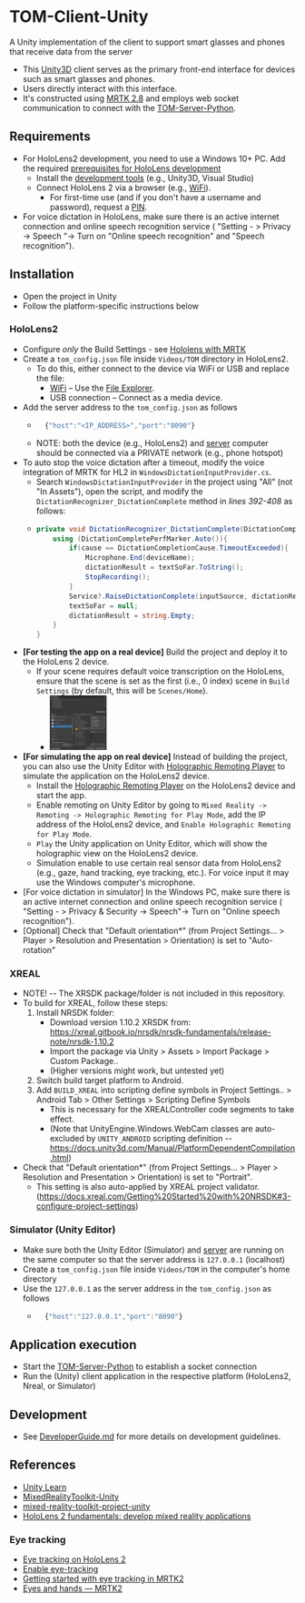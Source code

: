 # TOM-Client-Unity

A Unity implementation of the client to support smart glasses and phones that receive data from the server
- This [Unity3D](https://unity.com/) client serves as the primary front-end interface for devices such as smart glasses and phones. 
- Users directly interact with this interface. 
- It's constructed using [MRTK 2.8](https://github.com/microsoft/MixedRealityToolkit-Unity/tree/releases/2.8.3) and employs web socket communication to connect with the [TOM-Server-Python](https://github.com/TOM-Platform/TOM-Server-Python).


## Requirements
- For HoloLens2 development, you need to use a Windows 10+ PC. Add the required [prerequisites for HoloLens development](https://learn.microsoft.com/en-us/training/modules/learn-mrtk-tutorials/1-1-introduction#prerequisites)
  - Install the [development tools](https://learn.microsoft.com/en-us/windows/mixed-reality/develop/install-the-tools) (e.g., Unity3D, Visual Studio)
  - Connect HoloLens 2 via a browser (e.g., [WiFi](https://learn.microsoft.com/en-us/windows/mixed-reality/develop/advanced-concepts/using-the-windows-device-portal#connecting-over-wi-fi)).
    - For first-time use (and if you don't have a username and password), request a [PIN](https://learn.microsoft.com/en-us/windows/mixed-reality/develop/advanced-concepts/using-the-windows-device-portal#creating-a-username-and-password).
- For voice dictation in HoloLens, make sure there is an active internet connection and online speech recognition service ( "Setting - > Privacy -> Speech "-> Turn on "Online speech recognition" and "Speech recognition").


## Installation
- Open the project in Unity
- Follow the platform-specific instructions below

### HoloLens2
- Configure *only* the Build Settings - see [Hololens with MRTK](https://learn.microsoft.com/en-us/training/modules/learn-mrtk-tutorials/1-3-exercise-configure-unity-for-windows-mixed-reality#switch-build-platform) 
- Create a `tom_config.json` file inside `Videos/TOM` directory in HoloLens2. 
  - To do this, either connect to the device via WiFi or USB and replace the file:
    - [WiFi](https://learn.microsoft.com/en-us/windows/mixed-reality/develop/advanced-concepts/using-the-windows-device-portal#connecting-over-wi-fi) – Use the [File Explorer](https://learn.microsoft.com/en-us/windows/mixed-reality/develop/advanced-concepts/using-the-windows-device-portal#file-explorer).
    - USB connection – Connect as a media device.
- Add the server address to the `tom_config.json` as follows
	- ```javascript
		{"host":"<IP_ADDRESS>","port":"8090"}
	  ```
	- NOTE: both the device (e.g., HoloLens2) and [server](https://github.com/TOM-Platform/TOM-Server-Python) computer should be connected via a PRIVATE network (e.g., phone hotspot)
- To auto stop the voice dictation after a timeout, modify the voice integration of MRTK for HL2 in `WindowsDictationInputProvider.cs`.
  - Search `WindowsDictationInputProvider` in the project using "All" (not "In Assets"), open the script, and modify the `DictationRecognizer_DictationComplete` method in *lines 392-408* as follows:
  - ```cs
    private void DictationRecognizer_DictationComplete(DictationCompletionCause cause){ 
        using (DictationCompletePerfMarker.Auto()){
            if(cause == DictationCompletionCause.TimeoutExceeded){
                Microphone.End(deviceName);
                dictationResult = textSoFar.ToString();
                StopRecording();
            }
            Service?.RaiseDictationComplete(inputSource, dictationResult, dictationAudioClip);
            textSoFar = null;
            dictationResult = string.Empty;
        }
    }
    ```
- **[For testing the app on a real device]** Build the project and deploy it to the HoloLens 2 device.
    - If your scene requires default voice transcription on the HoloLens, ensure that the scene is set as the first (i.e., 0 index) scene in `Build Settings` (by default, this will be `Scenes/Home`).
        - <img src="Docs/build_hololens.png" alt="Build Settings Screenshot" width="100">
- **[For simulating the app on real device]** Instead of building the project, you can also use the Unity Editor with [Holographic Remoting Player](https://learn.microsoft.com/en-us/windows/mixed-reality/develop/native/holographic-remoting-player) to simulate the application on the HoloLens2 device.
  - Install the [Holographic Remoting Player](https://www.microsoft.com/p/holographic-remoting-player/9nblggh4sv40) on the HoloLens2 device and start the app.
  - Enable remoting on Unity Editor by going to `Mixed Reality -> Remoting -> Holographic Remoting for Play Mode`, add the IP address of the HoloLens2 device, and `Enable Holographic Remoting for Play Mode`.
  - `Play` the Unity application on Unity Editor, which will show the holographic view on the HoloLens2 device.
  - Simulation enable to use certain real sensor data from HoloLens2 (e.g., gaze, hand tracking, eye tracking, etc.). For voice input it may use the Windows computer's microphone. 
- [For voice dictation in simulator] In the Windows PC, make sure there is an active internet connection and online speech recognition service ( "Setting - > Privacy & Security -> Speech"-> Turn on "Online speech recognition").
- [Optional] Check that "Default orientation*" (from Project Settings... > Player > Resolution and Presentation > Orientation) is set to "Auto-rotation" 

### XREAL
- NOTE! -- The XRSDK package/folder is not included in this repository.
- To build for XREAL, follow these steps: 
  1. Install NRSDK folder: 
     - Download version 1.10.2 XRSDK from: https://xreal.gitbook.io/nrsdk/nrsdk-fundamentals/release-note/nrsdk-1.10.2
     - Import the package via Unity > Assets > Import Package > Custom Package.. 
     - (Higher versions might work, but untested yet)
  2. Switch build target platform to Android. 
  3. Add ```BUILD_XREAL``` into scripting define symbols in Project Settings.. > Android Tab > Other Settings > Scripting Define Symbols
     - This is necessary for the XREALController code segments to take effect.
     - (Note that UnityEngine.Windows.WebCam classes are auto-excluded by ```UNITY_ANDROID``` scripting definition -- https://docs.unity3d.com/Manual/PlatformDependentCompilation.html)
- Check that "Default orientation*" (from Project Settings... > Player > Resolution and Presentation > Orientation) is set to "Portrait". 
  - This setting is also auto-applied by XREAL project validator. (https://docs.xreal.com/Getting%20Started%20with%20NRSDK#3-configure-project-settings)

### Simulator (Unity Editor)
- Make sure both the Unity Editor (Simulator) and [server](https://github.com/TOM-Platform/TOM-Server-Python) are running on the same computer so that the server address is `127.0.0.1` (localhost)
- Create a `tom_config.json` file inside `Videos/TOM` in the computer's home directory
- Use the `127.0.0.1` as the server address in the `tom_config.json` as follows
    - ```javascript
    	{"host":"127.0.0.1","port":"8090"}
	  ```


## Application execution
- Start the [TOM-Server-Python](https://github.com/TOM-Platform/TOM-Server-Python) to establish a socket connection
- Run the (Unity) client application in the respective platform (HoloLens2, Nreal, or Simulator)


## Development
- See [DeveloperGuide.md](DeveloperGuide.md) for more details on development guidelines.


## References
- [Unity Learn](https://learn.unity.com/)
- [MixedRealityToolkit-Unity](https://github.com/microsoft/MixedRealityToolkit-Unity)
- [mixed-reality-toolkit-project-unity](https://learn.microsoft.com/en-us/training/modules/mixed-reality-toolkit-project-unity/)
- [HoloLens 2 fundamentals: develop mixed reality applications](https://learn.microsoft.com/en-us/training/paths/beginner-hololens-2-tutorials/)

### Eye tracking
- [Eye tracking on HoloLens 2](https://learn.microsoft.com/en-us/windows/mixed-reality/design/eye-tracking)
- [Enable eye-tracking ](https://learn.microsoft.com/en-us/training/modules/use-eye-tracking-voice-commands/)
- [Getting started with eye tracking in MRTK2](https://learn.microsoft.com/en-us/windows/mixed-reality/mrtk-unity/mrtk2/features/input/eye-tracking/eye-tracking-basic-setup?view=mrtkunity-2022-05)
- [Eyes and hands — MRTK2](https://learn.microsoft.com/en-us/windows/mixed-reality/mrtk-unity/mrtk2/features/input/eye-tracking/eye-tracking-eyes-and-hands?view=mrtkunity-2022-05)

